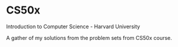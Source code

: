 # CS50x
Introduction to Computer Science - Harvard University

A gather of my solutions from the problem sets from CS50x course.
